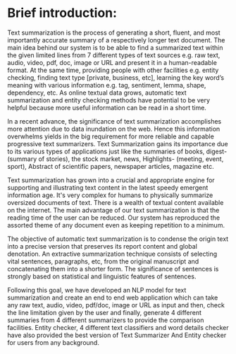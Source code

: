 # Brief introduction:

Text summarization is the process of generating a short, fluent, and most importantly accurate summary of a respectively longer text document. The main idea behind our system is to be able to find a summarized text within the given limited lines from 7 different types of text sources e.g. raw text, audio, video, pdf, doc, image or URL and present it in a human-readable format. At the same time, providing people with other facilities e.g. entity checking, finding text type [private, business, etc], learning the key word’s meaning with various information e.g. tag, sentiment, lemma, shape, dependency, etc. As online textual data grows, automatic text summarization and entity checking methods have potential to be very helpful because more useful information can be read in a short time. 


In a recent advance, the significance of text summarization accomplishes more attention due to data inundation on the web. Hence this information overwhelms yields in the big requirement for more reliable and capable progressive text summarizers. Text Summarization gains its importance due to its various types of applications just like the summaries of books, digest- (summary of stories), the stock market, news, Highlights- (meeting, event, sport), Abstract of scientific papers, newspaper articles, magazine etc.


Text summarization has grown into a crucial and appropriate engine for supporting and illustrating text content in the latest speedy emergent information age. It's very complex for humans to physically summarize oversized documents of text. There is a wealth of textual content available on the internet. The main advantage of our text summarization is that the reading time of the user can be reduced. Our system has reproduced the assorted theme of any document even as keeping repetition to a minimum.


The objective of automatic text summarization is to condense the origin text into a precise version that preserves its report content and global denotation. An extractive summarization technique consists of selecting vital sentences, paragraphs, etc, from the original manuscript and concatenating them into a shorter form. The significance of sentences is strongly based on statistical and linguistic features of sentences.


Following this goal, we have developed an NLP model for text summarization and create an end to end web application which can take any raw text, audio, video, pdf/doc, image or URL as input and then, check the line limitation given by the user and finally, generate 4 different summaries from 4 different summarizers to provide the comparison facilities. Entity checker, 4 different text classifiers and word details checker have also provided the best version of Text Summarizer And Entity checker for users from any background. 
